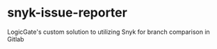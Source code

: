 # snyk-issue-reporter
LogicGate's custom solution to utilizing Snyk for branch comparison in Gitlab
